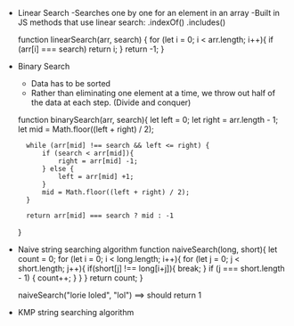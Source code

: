 - Linear Search
    -Searches one by one for an element in an array
    -Built in JS methods that use linear search:
        .indexOf()
        .includes()

    function linearSearch(arr, search) {
        for (let i = 0; i < arr.length; i++){
            if (arr[i] === search) return i;
        } return -1;
    }


- Binary Search
    - Data has to be sorted
    - Rather than eliminating one element at a time, we throw out half of the data at each step. (Divide and conquer)


    function binarySearch(arr, search){
        let left = 0;
        let right = arr.length - 1;
        let mid = Math.floor((left + right) / 2);
        
        while (arr[mid] !== search && left <= right) {
            if (search < arr[mid]){
                right = arr[mid] -1;
            } else { 
                left = arr[mid] +1;
            }
            mid = Math.floor((left + right) / 2);
        }
        
        return arr[mid] === search ? mid : -1
    }


- Naive string searching algorithm
    function naiveSearch(long, short){
        let count = 0;
        for (let i = 0; i < long.length; i++){
            for (let j = 0; j < short.length; j++){
                if(short[j] !== long[i+j]){
                    break;
                }
                if (j === short.length - 1) {
                    count++;
                }
            }
        }
        return count;
    }

    naiveSearch("lorie loled", "lol") ==> should return 1




- KMP string searching algorithm
